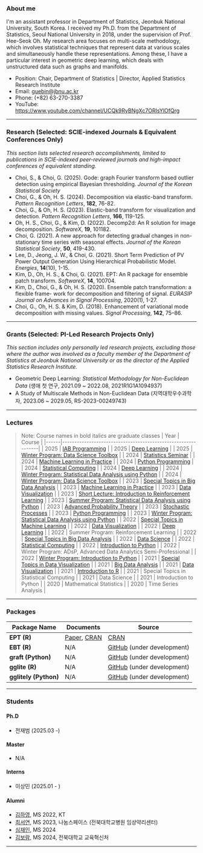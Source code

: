 ### About me

I'm an assistant professor in Department of Statistics, Jeonbuk National University, South Korea. I received my Ph.D. from the Department of Statistics, Seoul National University in 2018, under the supervision of Prof. Hee-Seok Oh. My research area focuses on multi-scale methodology, which involves statistical techniques that represent data at various scales and simultaneously handle these representations. Among these, I have a particular interest in geometric deep learning, which deals with unstructured data such as graphs and manifolds.

- Position: Chair, Department of Statistics | Director, Applied Statistics Research Institute
- Email: guebin@jbnu.ac.kr
- Phone: (+82) 63-270-3387
- YouTube: https://www.youtube.com/channel/UCQk9RyBNgXc7ORIsYlOfQrg

---

### Research (Selected: SCIE-indexed Journals & Equivalent Conferences Only)

*This section lists selected research accomplishments, limited to publications in SCIE-indexed peer-reviewed journals and high-impact conferences of equivalent standing.*

- Choi, S., & Choi, G. (2025). Gode: graph Fourier transform based outlier detection using empirical Bayesian thresholding. *Journal of the Korean Statistical Society* 
- Choi, G., & Oh, H. S. (2024). Decomposition via elastic-band transform. *Pattern Recognition Letters*, **182**, 76-82.
- Choi, G., & Oh, H. S. (2023). Elastic-band transform for visualization and detection. *Pattern Recognition Letters*, **166**, 119-125.
- Oh, H. S., Choi, G., & Kim, D. (2022). Decomp2d: An R solution for image decomposition. *SoftwareX*, **19**, 101182.
- Choi, G. (2021). A new approach for detecting gradual changes in non-stationary time series with seasonal effects. *Journal of the Korean Statistical Society*, **50**, 419-430. 
- Lee, D., Jeong, J. W., & Choi, G. (2021). Short Term Prediction of PV Power Output Generation Using Hierarchical Probabilistic Model. *Energies*, **14**(10), 1-15.
- Kim, D., Oh, H. S., & Choi, G. (2021). EPT: An R package for ensemble patch transform. *SoftwareX*, **14**, 100704.
- Kim, D., Choi, G., & Oh, H. S. (2020). Ensemble patch transformation: a flexible frame- work for decomposition and filtering of signal. *EURASIP Journal on Advances in Signal Processing*, 2020(1), 1-27.
- Choi, G., Oh, H. S. & Kim, D. (2018). Enhancement of variational mode decomposition with missing values. *Signal Processing*, **142**, 75–86.

---

### Grants (Selected: PI-Led Research Projects Only)

*This section includes only personally led research projects, excluding those where the author was involved as a faculty member of the Department of Statistics at Jeonbuk National University or as the director of the Applied Statistics Research Institute.*

- Geometric Deep Learning: *Statistical Methodology for Non-Euclidean Data* (생애 첫 연구, 2021.09 ~ 2022.08, 2021R1G1A1094937)
- A Study of Multiscale Methods in Non-Euclidean Data (지역대학우수과학자, 2023.06 ~ 2029.05, RS-2023-00249743)

---
### Lectures

> Note: Course names in bold italics are graduate classes
| Year | Course |
|------|--------------------------------------------------------------|
| 2025 | [IAB Programming](https://guebin.github.io/IAB2025/) |
| 2025 | [Deep Learning](https://guebin.github.io/DL2025/) |
| 2025 | [Winter Program: Data Science Toolbox](https://guebin.github.io/DSTBX2025/) |
| 2024 | [Statistics Seminar](https://guebin.github.io/SS2024/) |
| 2024 | [Machine Learning in Practice](https://guebin.github.io/MP2024/) |
| 2024 | [Python Programming](https://guebin.github.io/PP2024/) |
| 2024 | [Statistical Computing](https://guebin.github.io/SC2024/) |
| 2024 | [Deep Learning](https://guebin.github.io/DL2024/) |
| 2024 | [Winter Program: Statistical Data Analysis using Python](https://guebin.github.io/PP2024WIN) |
| 2024 | [Winter Program: Data Science Toolbox](https://guebin.github.io/DSTBX2024/) |
| 2023 | [Special Topics in Big Data Analysis](https://guebin.github.io/STBDA2023/) |
| 2023 | [Machine Learning in Practice](https://guebin.github.io/MP2023/) |
| 2023 | [Data Visualization](https://guebin.github.io/DV2023/) |
| 2023 | [Short Lecture: Introduction to Reinforcement Learning](https://guebin.github.io/RL2023SL/) |
| 2023 | [Summer Program: Statistical Data Analysis using Python](https://guebin.github.io/PP2023SUM/) |
| 2023 | [Advanced Probability Theory](https://guebin.github.io/AP2023/) |
| 2023 | [Stochastic Processes](https://guebin.github.io/SP2023/) |
| 2023 | [Python Programming](https://guebin.github.io/PP2023/) |
| 2023 | [Winter Program: Statistical Data Analysis using Python](https://guebin.github.io/IP2023WIN/) |
| 2022 | [Special Topics in Machine Learning](https://guebin.github.io/STML2022/) |
| 2022 | [Data Visualization](https://guebin.github.io/DV2022/) |
| 2022 | [Deep Learning](https://guebin.github.io/DL2022/) |
| 2022 | Summer Program: Reinforcement Learning |
| 2022 | [Special Topics in Big Data Analysis](https://guebin.github.io/STBDA2022/) |
| 2022 | [Data Science](https://guebin.github.io/DS2022/) |
| 2022 | [Statistical Computing](https://guebin.github.io/SC2022/) |
| 2022 | [Introduction to Python](https://guebin.github.io/IP2022/) |
| 2022 | Winter Program: ADsP, Advanced Data Analytics Semi-Professional |
| 2022 | [Winter Program: Introduction to Python](https://guebin.github.io/IP2022WIN/) |
| 2021 | [Special Topics in Data Visualization](https://guebin.github.io/STDV2021/) |
| 2021 | [Big Data Analysis](https://guebin.github.io/BDA2021/) |
| 2021 | [Data Visualization](https://guebin.github.io/DV2021/) |
| 2021 | [Introduction to R](https://guebin.github.io/IR2021/) |
| 2021 | Special Topics in Statistical Computing |
| 2021 | Data Science |
| 2021 | Introduction to Python |
| 2020 | Mathematical Statistics |
| 2020 | Time Series Analysis |


---

### Packages 

| Package Name       | Documents                                                                                                           | Source                                                                                     |
|--------------------|---------------------------------------------------------------------------------------------------------------------|--------------------------------------------------------------------------------------------|
| **EPT (R)**        | [Paper](https://www.sciencedirect.com/science/article/pii/S2352711021000492), [CRAN](https://cran.r-project.org/web/packages/EPT/EPT.pdf) | [CRAN](https://cran.r-project.org/src/contrib/EPT_0.7.6.tar.gz)                           |
| **EBT (R)**        | N/A                                                                                                                 | [GitHub](https://github.com/guebin/ebt) (under development)                                |
| **graft (Python)** | N/A                                                                                                                 | [GitHub](https://github.com/guebin/graft) (under development)                              |
| **gglite (R)**     | N/A                                                                                                                 | [GitHub](https://github.com/seoyeonc/gglite) (under development)                           |
| **gglitely (Python)** | N/A                                                                                                              | [GitHub](https://github.com/seoyeonc/gglitely) (under development)                         |

--- 

### Students

#### Ph.D 

- 전재범 (2025.03 -)

#### Master

- N/A

#### Interns

- 이상민 (2025.01 - ) 

#### Alumni 

- [김하영](https://github.com/kimha02), MS 2022, KT
- [최서연](https://github.com/seoyeonc), MS 2023, 나눔스페이스 (전북대학교병원 임상약리센터)
- [심재인](https://github.com/simjaein), MS 2024
- [김보람](https://github.com/boram-coco), MS 2024, 전북대학교 교육혁신처


---

<!---
guebin/guebin is a ✨ special ✨ repository because its `README.md` (this file) appears on your GitHub profile.
You can click the Preview link to take a look at your changes.
--->
